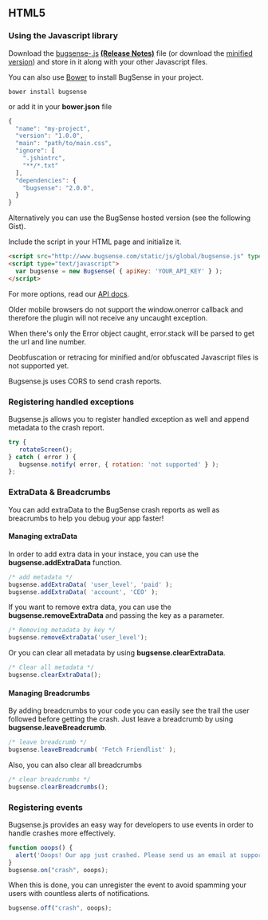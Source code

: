 ## HTML5

### Using the Javascript library

Download the <a href="">bugsense-<strong></strong>.js</a><strong> <a href="/releases/html5" id="releases">(Release Notes)</a></strong> file (or download the [minified version](https://github.com/bugsense/bugsense.js/blob/master/bugsense.min.js)) and store in it along with your other Javascript files.

You can also use [Bower](http://bower.io/) to install BugSense in your project.

```
bower install bugsense
```

or add it in your **bower.json** file

```js
{
  "name": "my-project",
  "version": "1.0.0",
  "main": "path/to/main.css",
  "ignore": [
    ".jshintrc",
    "**/*.txt"
  ],
  "dependencies": {
    "bugsense": "2.0.0",
  }
}
```

Alternatively you can use the BugSense hosted version (see the following Gist).

Include the script in your HTML page and initialize it.

```html
<script src="http://www.bugsense.com/static/js/global/bugsense.js" type='text/javascript'></script>
<script type="text/javascript">
  var bugsense = new Bugsense( { apiKey: 'YOUR_API_KEY' } );
</script>
```

For more options, read our [API docs](https://github.com/bugsense/bugsense.js/blob/master/README.md).

Older mobile browsers do not support the window.onerror callback and therefore the plugin will not receive any uncaught exception.

When there's only the Error object caught, error.stack will be parsed to get the url and line number.

Deobfuscation or retracing for minified and/or obfuscated Javascript files is not supported yet.

Bugsense.js uses CORS to send crash reports.

### Registering handled exceptions
Bugsense.js allows you to register handled exception as well and append metadata to the crash report.
```js
try {
   rotateScreen();
} catch ( error ) {
   bugsense.notify( error, { rotation: 'not supported' } );
};
```

### ExtraData & Breadcrumbs
You can add extraData to the BugSense crash reports as well as breacrumbs to help you debug your app faster!

#### Managing extraData
In order to add extra data in your instace, you can use the **bugsense.addExtraData** function.
```js
/* add metadata */
bugsense.addExtraData( 'user_level', 'paid' );
bugsense.addExtraData( 'account', 'CEO' );
```

If you want to remove extra data, you can use the **bugsense.removeExtraData** and passing the key as a parameter.
```js
/* Removing metadata by key */
bugsense.removeExtraData('user_level');
```

Or you can clear all metadata by using **bugsense.clearExtraData**.
```js
/* Clear all metadata */
bugsense.clearExtraData();
```

#### Managing Breadcrumbs
By adding breadcrumbs to your code you can easily see the trail the user followed before getting the crash. Just leave a breadcrumb by using **bugsense.leaveBreadcrumb**.
```js
/* leave breadcrumb */
bugsense.leaveBreadcrumb( 'Fetch Friendlist' );
```
Also, you can also clear all breadcrumbs
```js
/* clear breadcrumbs */
bugsense.clearBreadcrumbs();
```

### Registering events
Bugsense.js provides an easy way for developers to use events in order to handle crashes more effectively.

```js
function ooops() {
  alert('Ooops! Our app just crashed. Please send us an email at support@example.com');
}
bugsense.on("crash", ooops);
```
When this is done, you can unregister the event to avoid spamming your users with countless alerts of notifications.
```js
bugsense.off("crash", ooops);
